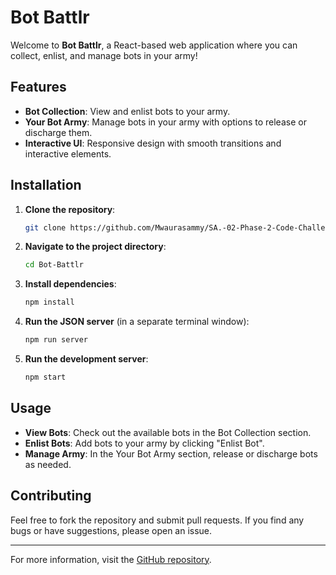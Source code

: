 # Bot Battlr

Welcome to **Bot Battlr**, a React-based web application where you can collect, enlist, and manage bots in your army!

## Features

- **Bot Collection**: View and enlist bots to your army.
- **Your Bot Army**: Manage bots in your army with options to release or discharge them.
- **Interactive UI**: Responsive design with smooth transitions and interactive elements.

## Installation

1. **Clone the repository**:
    ```bash
    git clone https://github.com/Mwaurasammy/SA.-02-Phase-2-Code-Challenge-Bot-Battlr.git
    ```

2. **Navigate to the project directory**:
    ```bash
    cd Bot-Battlr
    ```

3. **Install dependencies**:
    ```bash
    npm install
    ```

4. **Run the JSON server** (in a separate terminal window):
    ```bash
    npm run server
    ```

5. **Run the development server**:
    ```bash
    npm start
    ```

## Usage

- **View Bots**: Check out the available bots in the Bot Collection section.
- **Enlist Bots**: Add bots to your army by clicking "Enlist Bot".
- **Manage Army**: In the Your Bot Army section, release or discharge bots as needed.

## Contributing

Feel free to fork the repository and submit pull requests. If you find any bugs or have suggestions, please open an issue.

---

For more information, visit the [GitHub repository](https://github.com/Mwaurasammy/SA.-02-Phase-2-Code-Challenge-Bot-Battlr).
